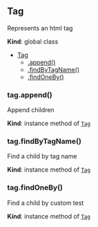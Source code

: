 <a name="Tag"></a>

## Tag
Represents an html tag

**Kind**: global class  

* [Tag](#Tag)
    * [.append()](#Tag+append)
    * [.findByTagName()](#Tag+findByTagName)
    * [.findOneBy()](#Tag+findOneBy)

<a name="Tag+append"></a>

### tag.append()
Append children

**Kind**: instance method of [<code>Tag</code>](#Tag)  
<a name="Tag+findByTagName"></a>

### tag.findByTagName()
Find a child by tag name

**Kind**: instance method of [<code>Tag</code>](#Tag)  
<a name="Tag+findOneBy"></a>

### tag.findOneBy()
Find a child by custom test

**Kind**: instance method of [<code>Tag</code>](#Tag)  
